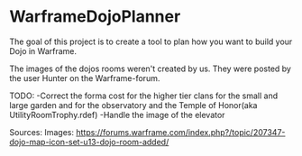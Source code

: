 # WarframeDojoPlanner

The goal of this project is to create a tool to plan how you want to build your Dojo in Warframe.

The images of the dojos rooms weren't created by us. They were posted by the user Hunter on the Warframe-forum.

TODO:
    -Correct the forma cost for the higher tier clans for the small and large garden and for the observatory and the Temple of       Honor(aka UtilityRoomTrophy.rdef)
    -Handle the image of the elevator



Sources:
        Images: https://forums.warframe.com/index.php?/topic/207347-dojo-map-icon-set-u13-dojo-room-added/
